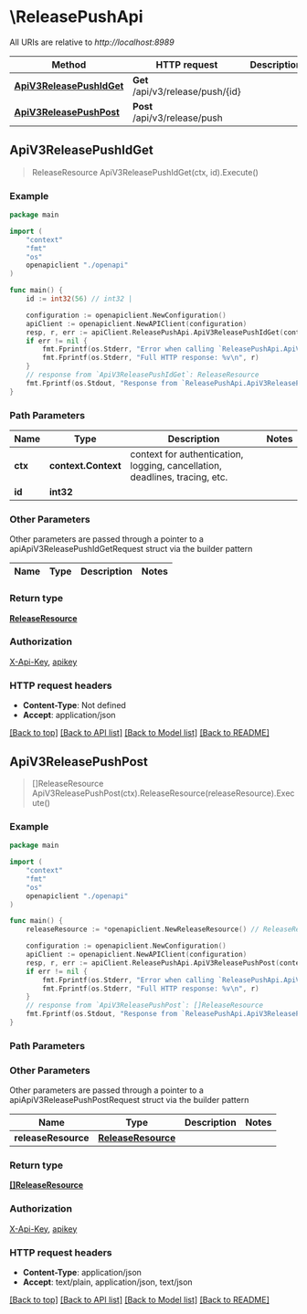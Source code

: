 # \ReleasePushApi

All URIs are relative to *http://localhost:8989*

Method | HTTP request | Description
------------- | ------------- | -------------
[**ApiV3ReleasePushIdGet**](ReleasePushApi.md#ApiV3ReleasePushIdGet) | **Get** /api/v3/release/push/{id} | 
[**ApiV3ReleasePushPost**](ReleasePushApi.md#ApiV3ReleasePushPost) | **Post** /api/v3/release/push | 



## ApiV3ReleasePushIdGet

> ReleaseResource ApiV3ReleasePushIdGet(ctx, id).Execute()



### Example

```go
package main

import (
    "context"
    "fmt"
    "os"
    openapiclient "./openapi"
)

func main() {
    id := int32(56) // int32 | 

    configuration := openapiclient.NewConfiguration()
    apiClient := openapiclient.NewAPIClient(configuration)
    resp, r, err := apiClient.ReleasePushApi.ApiV3ReleasePushIdGet(context.Background(), id).Execute()
    if err != nil {
        fmt.Fprintf(os.Stderr, "Error when calling `ReleasePushApi.ApiV3ReleasePushIdGet``: %v\n", err)
        fmt.Fprintf(os.Stderr, "Full HTTP response: %v\n", r)
    }
    // response from `ApiV3ReleasePushIdGet`: ReleaseResource
    fmt.Fprintf(os.Stdout, "Response from `ReleasePushApi.ApiV3ReleasePushIdGet`: %v\n", resp)
}
```

### Path Parameters


Name | Type | Description  | Notes
------------- | ------------- | ------------- | -------------
**ctx** | **context.Context** | context for authentication, logging, cancellation, deadlines, tracing, etc.
**id** | **int32** |  | 

### Other Parameters

Other parameters are passed through a pointer to a apiApiV3ReleasePushIdGetRequest struct via the builder pattern


Name | Type | Description  | Notes
------------- | ------------- | ------------- | -------------


### Return type

[**ReleaseResource**](ReleaseResource.md)

### Authorization

[X-Api-Key](../README.md#X-Api-Key), [apikey](../README.md#apikey)

### HTTP request headers

- **Content-Type**: Not defined
- **Accept**: application/json

[[Back to top]](#) [[Back to API list]](../README.md#documentation-for-api-endpoints)
[[Back to Model list]](../README.md#documentation-for-models)
[[Back to README]](../README.md)


## ApiV3ReleasePushPost

> []ReleaseResource ApiV3ReleasePushPost(ctx).ReleaseResource(releaseResource).Execute()



### Example

```go
package main

import (
    "context"
    "fmt"
    "os"
    openapiclient "./openapi"
)

func main() {
    releaseResource := *openapiclient.NewReleaseResource() // ReleaseResource |  (optional)

    configuration := openapiclient.NewConfiguration()
    apiClient := openapiclient.NewAPIClient(configuration)
    resp, r, err := apiClient.ReleasePushApi.ApiV3ReleasePushPost(context.Background()).ReleaseResource(releaseResource).Execute()
    if err != nil {
        fmt.Fprintf(os.Stderr, "Error when calling `ReleasePushApi.ApiV3ReleasePushPost``: %v\n", err)
        fmt.Fprintf(os.Stderr, "Full HTTP response: %v\n", r)
    }
    // response from `ApiV3ReleasePushPost`: []ReleaseResource
    fmt.Fprintf(os.Stdout, "Response from `ReleasePushApi.ApiV3ReleasePushPost`: %v\n", resp)
}
```

### Path Parameters



### Other Parameters

Other parameters are passed through a pointer to a apiApiV3ReleasePushPostRequest struct via the builder pattern


Name | Type | Description  | Notes
------------- | ------------- | ------------- | -------------
 **releaseResource** | [**ReleaseResource**](ReleaseResource.md) |  | 

### Return type

[**[]ReleaseResource**](ReleaseResource.md)

### Authorization

[X-Api-Key](../README.md#X-Api-Key), [apikey](../README.md#apikey)

### HTTP request headers

- **Content-Type**: application/json
- **Accept**: text/plain, application/json, text/json

[[Back to top]](#) [[Back to API list]](../README.md#documentation-for-api-endpoints)
[[Back to Model list]](../README.md#documentation-for-models)
[[Back to README]](../README.md)

